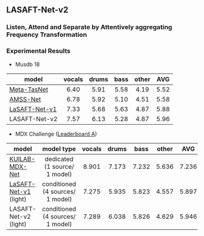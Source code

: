 ## LASAFT-Net-v2

### Listen, Attend and Separate by Attentively aggregating Frequency Transformation

### Experimental Results

- Musdb 18

| model                   |     vocals    |     drums     |      bass     |     other     |      AVG      |
|-------------------------|:-------------:|:-------------:|:-------------:|:-------------:|:-------------:|
| [Meta-TasNet](https://github.com/pfnet-research/meta-tasnet)  |      6.40     |      5.91     |      5.58     |      4.19     |      5.52     |
| [AMSS-Net](https://github.com/ws-choi/AMSS-Net) |      6.78     |      5.92     |      5.10     |      4.51     |      5.58     |
| [LaSAFT-Net-v1](https://github.com/ws-choi/Conditioned-Source-Separation-LaSAFT) |     7.33    |      5.68     | 5.63 | 4.87 |      5.88     |
| LASAFT-Net-v2 | 7.57 | 6.13 |      5.28     | 4.87 | 5.96 |

- MDX Challenge ([Leaderboard A](https://www.aicrowd.com/challenges/music-demixing-challenge-ismir-2021/leaderboards?challenge_leaderboard_extra_id=868&challenge_round_id=886))

| model                   | model type |     vocals    |     drums     |      bass     |     other     |      AVG      |
|-------------------------|:-------------:|:-------------:|:-------------:|:-------------:|:-------------:|:-------------:|
| [KUILAB-MDX-Net](https://github.com/kuielab/mdx-net/tree/Leaderboard_A) | dedicated (1 source/ 1 model) | 8.901 | 7.173 | 7.232 | 5.636 | 7.236 |
| [LaSAFT-Net-v1](https://github.com/ws-choi/Conditioned-Source-Separation-LaSAFT) (light) | conditioned (4 sources/ 1 model)  |  7.275		 | 5.935	 | 5.823	 | 4.557	 | 5.897 |
| LASAFT-Net-v2 (light) | conditioned (4 sources/ 1 model) |  7.289	 | 6.038	 | 5.826 | 4.629 | 5.946 |
